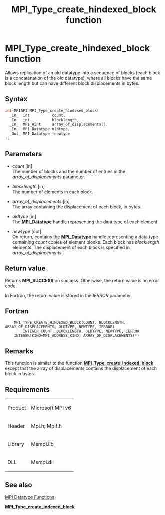 ﻿---
title: MPI_Type_create_hindexed_block function
TOCTitle: MPI_Type_create_hindexed_block function
ms:assetid: ED5D334D-FE5E-4259-A679-82B38C750873
ms:mtpsurl: https://msdn.microsoft.com/en-us/library/Dn985834(v=VS.85)
ms:contentKeyID: 65288038
ms.date: 03/28/2018
mtps_version: v=VS.85
f1_keywords:
- MPI_TYPE_CREATE_HINDEXED_BLOCK
- mpif/MPI_Type_create_hindexed_block
- mpi/MPI_TYPE_CREATE_HINDEXED_BLOCK
dev_langs:
- C++
- C
api_location:
- Msmpi.dll
api_name:
- MPI_Type_create_hindexed_block
api_type:
- DLLExport
product:
- Windows
topic_type:
- apiref
- kbSyntax
product_family_name: VS
ROBOTS: INDEX,FOLLOW
---

# MPI\_Type\_create\_hindexed\_block function

Allows replication of an old datatype into a sequence of blocks (each block is a concatenation of the old datatype), where all blocks have the same block length but can have different block displacements in bytes.

## Syntax

``` c++
int MPIAPI MPI_Type_create_hindexed_block(
  _In_  int          count,
  _In_  int          blocklength,
  _In_  MPI_Aint     array_of_displacements[],
  _In_  MPI_Datatype oldtype,
  _Out_ MPI_Datatype *newtype
);
```

## Parameters

  - *count* \[in\]  
    The number of blocks and the number of entries in the *array\_of\_displacements* parameter.

  - *blocklength* \[in\]  
    The number of elements in each block.

  - *array\_of\_displacements* \[in\]  
    The array containing the displacement of each block, in bytes.

  - *oldtype* \[in\]  
    The [**MPI\_Datatype**](mpi-datatype-enumeration.md) handle representing the data type of each element.

  - *newtype* \[out\]  
    On return, contains the [**MPI\_Datatype**](mpi-datatype-enumeration.md) handle representing a data type containing *count* copies of element blocks. Each block has *blocklength* elements. The displacement of each block is specified in *array\_of\_displacements*.

## Return value

Returns **MPI\_SUCCESS** on success. Otherwise, the return value is an error code.

In Fortran, the return value is stored in the *IERROR* parameter.

## Fortran

``` FORTRAN
    MPI_TYPE_CREATE_HINDEXED_BLOCK(COUNT, BLOCKLENGTH, ARRAY_OF_DISPLACEMENTS, OLDTYPE, NEWTYPE, IERROR)
        INTEGER COUNT, BLOCKLENGTH, OLDTYPE, NEWTYPE, IERROR
    INTEGER(KIND=MPI_ADDRESS_KIND) ARRAY_OF_DISPLACEMENTS(*)
```

## Remarks

This function is similar to the function [**MPI\_Type\_create\_indexed\_block**](mpi-type-create-indexed-block-function.md) except that the array of displacements contains the displacement of each block in bytes.

## Requirements

<table>
<colgroup>
<col/>
<col/>
</colgroup>
<tbody>
<tr class="odd">
<td><p>Product</p></td>
<td><p>Microsoft MPI v6</p></td>
</tr>
<tr class="even">
<td><p>Header</p></td>
<td>Mpi.h;
Mpif.h</td>
</tr>
<tr class="odd">
<td><p>Library</p></td>
<td>Msmpi.lib</td>
</tr>
<tr class="even">
<td><p>DLL</p></td>
<td>Msmpi.dll</td>
</tr>
</tbody>
</table>


## See also

[MPI Datatype Functions](mpi-datatype-functions.md)

[**MPI\_Type\_create\_indexed\_block**](mpi-type-create-indexed-block-function.md)

